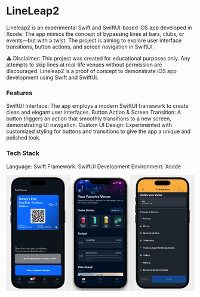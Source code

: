 # LineLeap2

Lineleap2 is an experimental Swift and SwiftUI-based iOS app developed in Xcode. The app mimics the concept of bypassing lines at bars, clubs, or events—but with a twist. The project is aiming to explore user interface transitions, button actions, and screen navigation in SwiftUI.

⚠️ Disclaimer: This project was created for educational purposes only. Any attempts to skip lines at real-life venues without permission are discouraged. Lineleap2 is a proof of concept to demonstrate iOS app development using Swift and SwiftUI.

### Features
SwiftUI Interface: The app employs a modern SwiftUI framework to create clean and elegant user interfaces.
Button Action & Screen Transition: A button triggers an action that smoothly transitions to a new screen, demonstrating UI navigation.
Custom UI Design: Experimented with customized styling for buttons and transitions to give the app a unique and polished look.

### Tech Stack
Language: Swift
Framework: SwiftUI
Development Environment: Xcode

<img 
    src="images/lineleap.png" 
    alt="Education" 
/>
